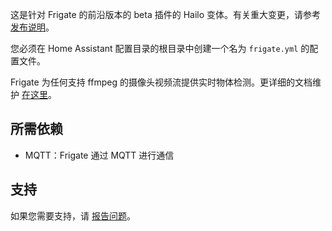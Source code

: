 这是针对 Frigate 的前沿版本的 beta 插件的 Hailo 变体。有关重大变更，请参考 [发布说明](https://github.com/blakeblackshear/frigate/releases)。

您必须在 Home Assistant 配置目录的根目录中创建一个名为 `frigate.yml` 的配置文件。

Frigate 为任何支持 ffmpeg 的摄像头视频流提供实时物体检测。更详细的文档维护 [在这里](https://docs.frigate.video)。

## 所需依赖

- MQTT：Frigate 通过 MQTT 进行通信

## 支持

如果您需要支持，请 [报告问题](https://github.com/blakeblackshear/frigate/issues/new/choose)。